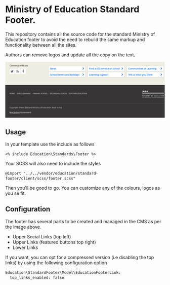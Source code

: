 # Ministry of Education Standard Footer.

This repository contains all the source code for the standard Ministry of
Education footer to avoid the need to rebuild the same markup and functionality
between all the sites.

Authors can remove logos and update all the copy on the text.

![demo](client/img/demo.png)

## Usage

In your template use the include as follows

```
<% include Education\Standards\Footer %>
```

Your SCSS will also need to include the styles

```
@import "../../vendor/education/standard-footer/client/scss/footer.scss"
```

Then you'll be good to go. You can customize any of the colours, logos as you se fit.

## Configuration

The footer has several parts to be created and managed in the CMS as per the
image above.

 - Upper Social Links (top left)
 - Upper Links (featured buttons top right)
 - Lower Links

If you want, you can opt for a compressed version (i.e disabling the top links)
by using the following configuration option

```
Education\StandardFooter\Model\EducationFooterLink:
  top_links_enabled: false
```


